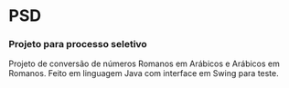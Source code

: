 # PSD
### Projeto para processo seletivo
Projeto de conversão de números Romanos em Arábicos e Arábicos em Romanos. Feito em linguagem Java com interface em Swing para teste.    

